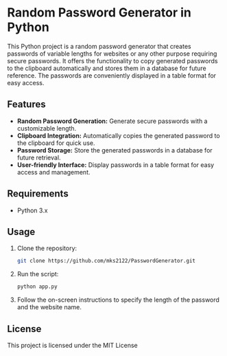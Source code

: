 # Random Password Generator in Python

This Python project is a random password generator that creates passwords of variable lengths for websites or any other purpose requiring secure passwords. It offers the functionality to copy generated passwords to the clipboard automatically and stores them in a database for future reference. The passwords are conveniently displayed in a table format for easy access.

## Features

- **Random Password Generation:** Generate secure passwords with a customizable length.
- **Clipboard Integration:** Automatically copies the generated password to the clipboard for quick use.
- **Password Storage:** Store the generated passwords in a database for future retrieval.
- **User-friendly Interface:** Display passwords in a table format for easy access and management.

## Requirements

- Python 3.x
  
## Usage

1. Clone the repository:

   ```bash
   git clone https://github.com/mks2122/PasswordGenerator.git
   ```


2. Run the script:

   ```bash
   python app.py
   ```

3. Follow the on-screen instructions to specify the length of the password and the website name.


## License

This project is licensed under the MIT License 
